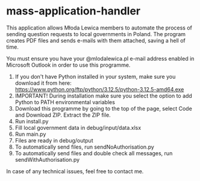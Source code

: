 # mass-application-handler

This application allows Młoda Lewica members to automate the process of sending question requests to local governments in Poland. The program creates PDF files and sends e-mails with them attached, saving a hell of time.

You must ensure you have your @mlodalewica.pl e-mail address enabled in Microsoft Outlook in order to use this programme.

1. If you don't have Python installed in your system, make sure you download it from here: https://www.python.org/ftp/python/3.12.5/python-3.12.5-amd64.exe
2. IMPORTANT! During installation make sure you select the option to add Python to PATH environmental variables
3. Download this programme by going to the top of the page, select Code and Download ZIP. Extract the ZIP file.
4. Run install.py
5. Fill local government data in debug/input/data.xlsx
6. Run main.py
7. Files are ready in debug/output
8. To automatically send files, run sendNoAuthorisation.py
9. To automatically send files and double check all messages, run sendWithAuthorisation.py

In case of any technical issues, feel free to contact me.
